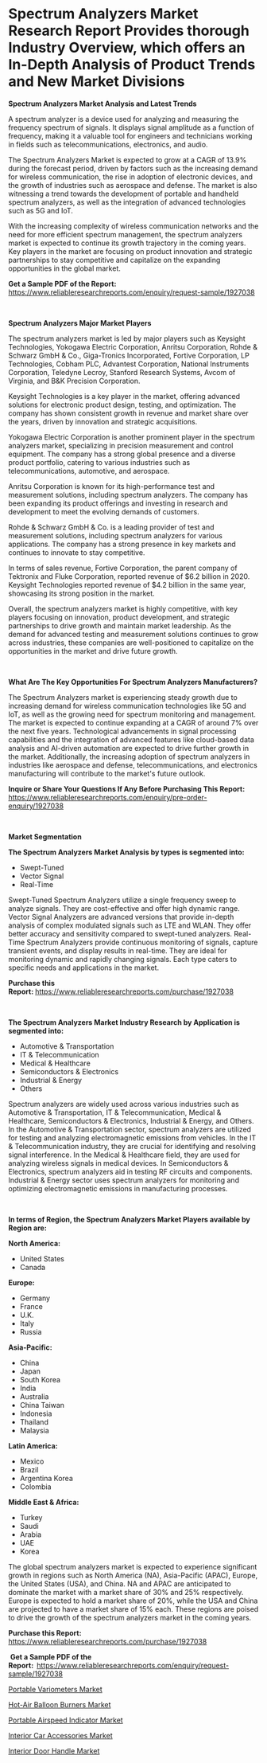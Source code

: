 <p><h1>Spectrum Analyzers Market Research Report Provides thorough Industry Overview, which offers an In-Depth Analysis of Product Trends and New Market Divisions</h1></p><p><strong>Spectrum Analyzers Market Analysis and Latest Trends</strong></p>
<p><p>A spectrum analyzer is a device used for analyzing and measuring the frequency spectrum of signals. It displays signal amplitude as a function of frequency, making it a valuable tool for engineers and technicians working in fields such as telecommunications, electronics, and audio.</p><p>The Spectrum Analyzers Market is expected to grow at a CAGR of 13.9% during the forecast period, driven by factors such as the increasing demand for wireless communication, the rise in adoption of electronic devices, and the growth of industries such as aerospace and defense. The market is also witnessing a trend towards the development of portable and handheld spectrum analyzers, as well as the integration of advanced technologies such as 5G and IoT.</p><p>With the increasing complexity of wireless communication networks and the need for more efficient spectrum management, the spectrum analyzers market is expected to continue its growth trajectory in the coming years. Key players in the market are focusing on product innovation and strategic partnerships to stay competitive and capitalize on the expanding opportunities in the global market.</p></p>
<p><strong>Get a Sample PDF of the Report:&nbsp;</strong> <a href="https://www.reliableresearchreports.com/enquiry/request-sample/1927038">https://www.reliableresearchreports.com/enquiry/request-sample/1927038</a></p>
<p>&nbsp;</p>
<p><strong>Spectrum Analyzers Major Market Players</strong></p>
<p><p>The spectrum analyzers market is led by major players such as Keysight Technologies, Yokogawa Electric Corporation, Anritsu Corporation, Rohde & Schwarz GmbH & Co., Giga-Tronics Incorporated, Fortive Corporation, LP Technologies, Cobham PLC, Advantest Corporation, National Instruments Corporation, Teledyne Lecroy, Stanford Research Systems, Avcom of Virginia, and B&K Precision Corporation. </p><p>Keysight Technologies is a key player in the market, offering advanced solutions for electronic product design, testing, and optimization. The company has shown consistent growth in revenue and market share over the years, driven by innovation and strategic acquisitions.</p><p>Yokogawa Electric Corporation is another prominent player in the spectrum analyzers market, specializing in precision measurement and control equipment. The company has a strong global presence and a diverse product portfolio, catering to various industries such as telecommunications, automotive, and aerospace.</p><p>Anritsu Corporation is known for its high-performance test and measurement solutions, including spectrum analyzers. The company has been expanding its product offerings and investing in research and development to meet the evolving demands of customers.</p><p>Rohde & Schwarz GmbH & Co. is a leading provider of test and measurement solutions, including spectrum analyzers for various applications. The company has a strong presence in key markets and continues to innovate to stay competitive.</p><p>In terms of sales revenue, Fortive Corporation, the parent company of Tektronix and Fluke Corporation, reported revenue of $6.2 billion in 2020. Keysight Technologies reported revenue of $4.2 billion in the same year, showcasing its strong position in the market.</p><p>Overall, the spectrum analyzers market is highly competitive, with key players focusing on innovation, product development, and strategic partnerships to drive growth and maintain market leadership. As the demand for advanced testing and measurement solutions continues to grow across industries, these companies are well-positioned to capitalize on the opportunities in the market and drive future growth.</p></p>
<p>&nbsp;</p>
<p><strong>What Are The Key Opportunities For Spectrum Analyzers Manufacturers?</strong></p>
<p><p>The Spectrum Analyzers market is experiencing steady growth due to increasing demand for wireless communication technologies like 5G and IoT, as well as the growing need for spectrum monitoring and management. The market is expected to continue expanding at a CAGR of around 7% over the next five years. Technological advancements in signal processing capabilities and the integration of advanced features like cloud-based data analysis and AI-driven automation are expected to drive further growth in the market. Additionally, the increasing adoption of spectrum analyzers in industries like aerospace and defense, telecommunications, and electronics manufacturing will contribute to the market's future outlook.</p></p>
<p><strong>Inquire or Share Your Questions If Any Before Purchasing This Report:</strong> <a href="https://www.reliableresearchreports.com/enquiry/pre-order-enquiry/1927038">https://www.reliableresearchreports.com/enquiry/pre-order-enquiry/1927038</a></p>
<p>&nbsp;</p>
<p><strong>Market Segmentation</strong></p>
<p><strong>The Spectrum Analyzers Market Analysis by types is segmented into:</strong></p>
<p><ul><li>Swept-Tuned</li><li>Vector Signal</li><li>Real-Time</li></ul></p>
<p><p>Swept-Tuned Spectrum Analyzers utilize a single frequency sweep to analyze signals. They are cost-effective and offer high dynamic range. Vector Signal Analyzers are advanced versions that provide in-depth analysis of complex modulated signals such as LTE and WLAN. They offer better accuracy and sensitivity compared to swept-tuned analyzers. Real-Time Spectrum Analyzers provide continuous monitoring of signals, capture transient events, and display results in real-time. They are ideal for monitoring dynamic and rapidly changing signals. Each type caters to specific needs and applications in the market.</p></p>
<p><strong>Purchase this Report:&nbsp;</strong><a href="https://www.reliableresearchreports.com/purchase/1927038">https://www.reliableresearchreports.com/purchase/1927038</a></p>
<p>&nbsp;</p>
<p><strong>The Spectrum Analyzers Market Industry Research by Application is segmented into:</strong></p>
<p><ul><li>Automotive & Transportation</li><li>IT & Telecommunication</li><li>Medical & Healthcare</li><li>Semiconductors & Electronics</li><li>Industrial & Energy</li><li>Others</li></ul></p>
<p><p>Spectrum analyzers are widely used across various industries such as Automotive & Transportation, IT & Telecommunication, Medical & Healthcare, Semiconductors & Electronics, Industrial & Energy, and Others. In the Automotive & Transportation sector, spectrum analyzers are utilized for testing and analyzing electromagnetic emissions from vehicles. In the IT & Telecommunication industry, they are crucial for identifying and resolving signal interference. In the Medical & Healthcare field, they are used for analyzing wireless signals in medical devices. In Semiconductors & Electronics, spectrum analyzers aid in testing RF circuits and components. Industrial & Energy sector uses spectrum analyzers for monitoring and optimizing electromagnetic emissions in manufacturing processes.</p></p>
<p>&nbsp;</p>
<p><strong>In terms of Region, the Spectrum Analyzers Market Players available by Region are:</strong></p>
<p>
    <p> <strong> North America: </strong>
        <ul>
            <li>United States</li>
            <li>Canada</li>
        </ul>
        </p> 
    <p> <strong> Europe: </strong>
        <ul>
            <li>Germany</li>
            <li>France</li>
            <li>U.K.</li>
            <li>Italy</li>
            <li>Russia</li>
        </ul>
        </p> 
    <p> <strong> Asia-Pacific: </strong>
        <ul>
            <li>China</li>
            <li>Japan</li>
            <li>South Korea</li>
            <li>India</li>
            <li>Australia</li>
            <li>China Taiwan</li>
            <li>Indonesia</li>
            <li>Thailand</li>
            <li>Malaysia</li>
        </ul>
        </p> 
    <p> <strong> Latin America: </strong>
        <ul>
            <li>Mexico</li>
            <li>Brazil</li>
            <li>Argentina Korea</li>
            <li>Colombia</li>
        </ul>
        </p> 
    <p> <strong> Middle East & Africa: </strong>
        <ul>
            <li>Turkey</li>
            <li>Saudi</li>
            <li>Arabia</li>
            <li>UAE</li>
            <li>Korea</li>
        </ul>
    </p>
    </p>
<p><p>The global spectrum analyzers market is expected to experience significant growth in regions such as North America (NA), Asia-Pacific (APAC), Europe, the United States (USA), and China. NA and APAC are anticipated to dominate the market with a market share of 30% and 25% respectively. Europe is expected to hold a market share of 20%, while the USA and China are projected to have a market share of 15% each. These regions are poised to drive the growth of the spectrum analyzers market in the coming years.</p></p>
<p><strong>Purchase this Report: </strong><a href="https://www.reliableresearchreports.com/purchase/1927038">https://www.reliableresearchreports.com/purchase/1927038</a></p>
<p>&nbsp;<strong>Get a Sample PDF of the Report:&nbsp;&nbsp;</strong><a href="https://www.reliableresearchreports.com/enquiry/request-sample/1927038">https://www.reliableresearchreports.com/enquiry/request-sample/1927038</a></p>
<p><strong></strong></p>
<p><p><a href="https://noble-drawer-34c.notion.site/Portable-Variometers-Market-Size-2024-2031-Global-Industrial-Analysis-Key-Geographical-Regions-M-5a93b2028495412fb8742ca4783e18f6">Portable Variometers Market</a></p><p><a href="https://iodized-pantydraco-05c.notion.site/Hot-Air-Balloon-Burners-Market-Size-Growth-and-Forecast-from-2024-2031-5a6bdd79d94341819e85da1d7fd39767">Hot-Air Balloon Burners Market</a></p><p><a href="https://three-jumbo-f6d.notion.site/Portable-Airspeed-Indicator-Market-Size-Growth-Outlook-from-2024-to-2031-projecting-at-Market-s-Tr-c2d59387a9d64a9ab690d4f04aeae918">Portable Airspeed Indicator Market</a></p><p><a href="https://view.publitas.com/reportprime-1/interior-car-accessories-market-size-market-share-and-global-market-analysis-report-2024-2031/">Interior Car Accessories Market</a></p><p><a href="https://view.publitas.com/reportprime-1/global-interior-door-handle-market-size-and-market-trends-insights-and-projections-from-2024-to-2031/">Interior Door Handle Market</a></p></p>
